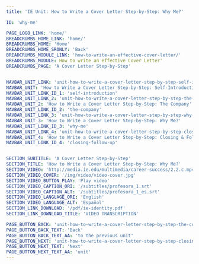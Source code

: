 ```yaml
---
title: 'IE Unit: How to Write a Cover Letter Step-by-Step: Why Me?'

ID: 'why-me'

PAGE_LOGO_LINK: 'home/'
BREADCRUMBS_HOME_LINK: 'home/'
BREADCRUMBS_HOME: 'Home'
BREADCRUMBS_HOME_SRONLY: 'Back'
BREADCRUMBS_MODULE_LINK: 'how-to-write-an-effective-cover-letter/'
BREADCRUMBS_MODULE: How to write an effective Cover Letter'
BREADCRUMBS_PAGE: 'A Cover Letter Step-by-Step'


NAVBAR_UNIT_LINK: 'unit-how-to-write-a-cover-letter-step-by-step-self-introduction/'
NAVBAR_UNIT: 'How to Write a Cover Letter Step-by-Step: Self-Introduction'
NAVBAR_UNIT_LINK_ID_1: 'self-introduction'
NAVBAR_UNIT_LINK_2: 'unit-how-to-write-a-cover-letter-step-by-step-the-company/'
NAVBAR_UNIT_2: 'How to Write a Cover Letter Step-by-Step: The Company'
NAVBAR_UNIT_LINK_ID_2: 'the-company'
NAVBAR_UNIT_LINK_3: 'unit-how-to-write-a-cover-letter-step-by-step-why-me/'
NAVBAR_UNIT_3: 'How to Write a Cover Letter Step-by-Step: Why Me?'
NAVBAR_UNIT_LINK_ID_3: 'why-me'
NAVBAR_UNIT_LINK_4: 'unit-how-to-write-a-cover-letter-step-by-step-closing-follow-up/'
NAVBAR_UNIT_4: 'How to Write a Cover Letter Step-by-Step: Closing & Follow-up'
NAVBAR_UNIT_LINK_ID_4: 'closing-follow-up'


SECTION_SUBTITLE: 'A Cover Letter Step-by-Step'
SECTION_TITLE: 'How to Write a Cover Letter Step-by-Step: Why Me?'
SECTION_VIDEO: 'http://media.ie.edu/multimedia/career-success/2.2.c.mp4'
SECTION_VIDEO_COVER: '/img/video/video-cover.jpg'
SECTION_VIDEO_BUTTON_PLAY: 'Play video'
SECTION_VIDEO_CAPTION_ORI: '/subtitles/profesora_1.srt'
SECTION_VIDEO_CAPTION_ALT: '/subtitles/profesora_1_es.srt'
SECTION_VIDEO_LANGUAGE_ORI: 'English'
SECTION_VIDEO_LANGUAGE_ALT: 'Español'
SECTION_LINK_DOWNLOAD: '/pdf/ie-identity.pdf'
SECTION_LINK_DOWNLOAD_TITLE: 'VIDEO TRANSCRIPTION'

PAGE_BUTTON_BACK: 'unit-how-to-write-a-cover-letter-step-by-step-the-company/'
PAGE_BUTTON_BACK_TEXT: 'Back'
PAGE_BUTTON_BACK_TEXT_AA: 'to the previous unit'
PAGE_BUTTON_NEXT: 'unit-how-to-write-a-cover-letter-step-by-step-closing-follow-up/'
PAGE_BUTTON_NEXT_TEXT: 'Next'
PAGE_BUTTON_NEXT_TEXT_AA: 'unit'
---
```

